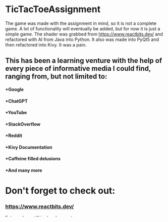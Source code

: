 ﻿# TicTacToeAssignment
The game was made with the assignment in mind, so it is not a complete game.
A lot of functionality will eventually be added, but for now it is just a simple game.
The shader was grabbed from https://www.reactbits.dev/ and refactored with AI from Java into Python.
It also was made into PyQt5 and then refactored into Kivy. It was a pain.
## This has been a learning venture with the help of every piece of informative media I could find, ranging from, but not limited to:
#### +Google
#### +ChatGPT
#### +YouTube
#### +StackOverflow
#### +Reddit
#### +Kivy Documentation
#### +Caffeine filled delusions
#### +And many more
# Don't forget to check out:
### https://www.reactbits.dev/

Future plans still in development.